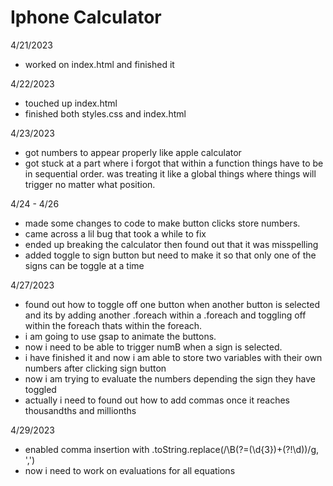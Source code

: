 # Iphone Calculator

4/21/2023
- worked on index.html and finished it

4/22/2023
- touched up index.html
- finished both styles.css and index.html

4/23/2023
- got numbers to appear properly like apple calculator
- got stuck at a part where i forgot that within a function things have to be in sequential order.
    was treating it like a global things where things will trigger no matter what position.

4/24 - 4/26
- made some changes to code to make button clicks store numbers.
- came across a lil bug that took a while to fix
- ended up breaking the calculator then found out that it was misspelling
- added toggle to sign button but need to make it so that only one of the signs can be toggle at a time

4/27/2023
- found out how to toggle off one button when another button is selected and its by adding another .foreach within a .foreach and toggling off within the foreach thats within the foreach.
- i am going to use gsap to animate the buttons.
- now i need to be able to trigger numB when a sign is selected.
- i have finished it and now i am able to store two variables with their own numbers after clicking sign button
- now i am trying to evaluate the numbers depending the sign they have toggled
- actually i need to found out how to add commas once it reaches thousandths and millionths

4/29/2023
- enabled comma insertion with .toString.replace(/\B(?=(\d{3})+(?!\d))/g, ',')
- now i need to work on evaluations for all equations

